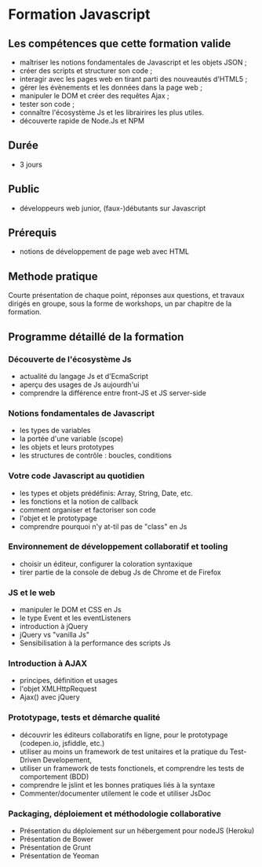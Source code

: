 # Formation Javascript

## Les compétences que cette formation valide

- maîtriser les notions fondamentales de Javascript et les objets JSON ;
- créer des scripts et structurer son code ;
- interagir avec les pages web en tirant parti des nouveautés d'HTML5 ;
- gérer les évènements et les données dans la page web ;
- manipuler le DOM et créer des requêtes Ajax ;
- tester son code ;
- connaître l'écosystème Js et les librairires les plus utiles.
- découverte rapide de Node.Js et NPM


## Durée

* 3 jours

## Public

* développeurs web junior, (faux-)débutants sur Javascript

## Prérequis

* notions de développement de page web avec HTML

## Methode pratique

Courte présentation de chaque point, réponses aux questions, et travaux dirigés en groupe, sous la forme de workshops, un par chapitre de la formation.

## Programme détaillé de la formation

### Découverte de l'écosystème Js

* actualité du langage Js et d'EcmaScript
* aperçu des usages de Js aujourdh'ui
* comprendre la différence entre front-JS et JS server-side

### Notions fondamentales de Javascript

* les types de variables
* la portée d'une variable (scope)
* les objets et leurs prototypes
* les structures de contrôle : boucles, conditions

### Votre code Javascript au quotidien

* les types et objets prédéfinis: Array, String, Date, etc.
* les fonctions et la notion de callback
* comment organiser et factoriser son code
* l'objet et le prototypage
* comprendre pourquoi n'y at-til pas de "class" en Js

### Environnement de développement collaboratif et tooling

* choisir un éditeur, configurer la coloration syntaxique
* tirer partie de la console de debug Js de Chrome et de Firefox

### JS et le web

* manipuler le DOM et CSS en Js
* le type Event et les eventListeners
* introduction à jQuery
* jQuery vs "vanilla Js"
* Sensibilisation à la performance des scripts Js

### Introduction à AJAX
* principes, définition et usages
* l'objet XMLHttpRequest
* Ajax() avec jQuery

### Prototypage, tests et démarche qualité 

* découvrir les éditeurs collaboratifs en ligne, pour le prototypage (codepen.io, jsfiddle, etc.)
* utiliser au moins un framework de test unitaires et la pratique du Test-Driven Developement,
* utiliser un framework de tests fonctionels, et comprendre les tests de comportement (BDD)
* comprendre le jslint et les bonnes pratiques liés à la syntaxe
* Commenter/documenter utilement le code et utiliser JsDoc

### Packaging, déploiement et méthodologie collaborative

* Présentation du déploiement sur un hébergement pour nodeJS (Heroku)
* Présentation de Bower
* Présentation de Grunt
* Présentation de Yeoman
